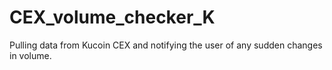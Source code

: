 # CEX_volume_checker_K
Pulling data from Kucoin CEX and notifying the user of any sudden changes in volume.
